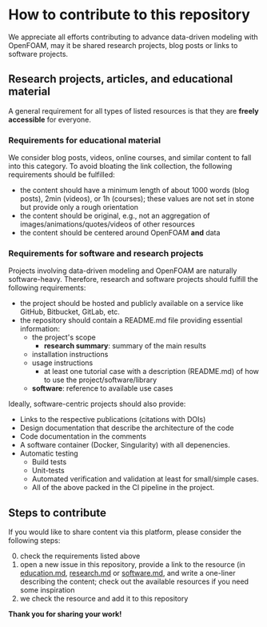 # How to contribute to this repository

We appreciate all efforts contributing to advance data-driven modeling with OpenFOAM, may it be shared research projects, blog posts or links to software projects.

## Research projects, articles, and educational material

A general requirement for all types of listed resources is that they are **freely accessible** for everyone.

### Requirements for educational material

We consider blog posts, videos, online courses, and similar content to fall into this category. To avoid bloating the link collection, the following requirements should be fulfilled:

- the content should have a minimum length of about 1000 words (blog posts), 2min (videos), or 1h (courses); these values are not set in stone but provide only a rough orientation
- the content should be original, e.g., not an aggregation of images/animations/quotes/videos of other resources
- the content should be centered around OpenFOAM **and** data

### Requirements for software and research projects

Projects involving data-driven modeling and OpenFOAM are naturally software-heavy. Therefore, research and software projects should fulfill the following requirements:

- the project should be hosted and publicly available on a service like GitHub, Bitbucket, GitLab, etc.
- the repository should contain a README.md file providing essential information:
  - the project's scope
    - **research summary**: summary of the main results
  - installation instructions
  - usage instructions 
     - at least one tutorial case with a description (README.md) of how to use the project/software/library
  - **software**: reference to available use cases

Ideally, software-centric projects should also provide:

- Links to the respective publications (citations with DOIs)
- Design documentation that describe the architecture of the code
- Code documentation in the comments 
- A software container (Docker, Singularity) with all depenencies.
- Automatic testing
  - Build tests
  - Unit-tests
  - Automated verification and validation at least for small/simple cases.
  - All of the above packed in the CI pipeline in the project.

## Steps to contribute

If you would like to share content via this platform, please consider the following steps:

0. check the requirements listed above
1. open a new issue in this repository, provide a link to the resource (in [education.md](https://github.com/AndreWeiner/mlfoam/blob/main/education.md), [research.md](https://github.com/AndreWeiner/mlfoam/blob/main/research.md) or [software.md](https://github.com/AndreWeiner/mlfoam/blob/main/software.md), and write a one-liner describing the content; check out the available resources if you need some inspiration
2. we check the resource and add it to this repository

**Thank you for sharing your work!**
